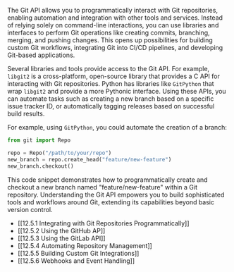 The Git API allows you to programmatically interact with Git repositories, enabling automation and integration with other tools and services. Instead of relying solely on command-line interactions, you can use libraries and interfaces to perform Git operations like creating commits, branching, merging, and pushing changes. This opens up possibilities for building custom Git workflows, integrating Git into CI/CD pipelines, and developing Git-based applications.

Several libraries and tools provide access to the Git API. For example, `libgit2` is a cross-platform, open-source library that provides a C API for interacting with Git repositories. Python has libraries like `GitPython` that wrap `libgit2` and provide a more Pythonic interface. Using these APIs, you can automate tasks such as creating a new branch based on a specific issue tracker ID, or automatically tagging releases based on successful build results.

For example, using `GitPython`, you could automate the creation of a branch:

```python
from git import Repo

repo = Repo("/path/to/your/repo")
new_branch = repo.create_head("feature/new-feature")
new_branch.checkout()
```

This code snippet demonstrates how to programmatically create and checkout a new branch named "feature/new-feature" within a Git repository. Understanding the Git API empowers you to build sophisticated tools and workflows around Git, extending its capabilities beyond basic version control.

- [[12.5.1 Integrating with Git Repositories Programmatically]]
- [[12.5.2 Using the GitHub AP]]
- [[12.5.3 Using the GitLab API]]
- [[12.5.4 Automating Repository Management]]
- [[12.5.5 Building Custom Git Integrations]]
- [[12.5.6 Webhooks and Event Handling]]